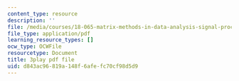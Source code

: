 ```yaml
---
content_type: resource
description: ''
file: /media/courses/18-065-matrix-methods-in-data-analysis-signal-processing-and-machine-learning-spring-2018/d843ac96819a148f6afefc70cf98d5d9_Xa2jPbURTjQ.pdf
file_type: application/pdf
learning_resource_types: []
ocw_type: OCWFile
resourcetype: Document
title: 3play pdf file
uid: d843ac96-819a-148f-6afe-fc70cf98d5d9
---
```

